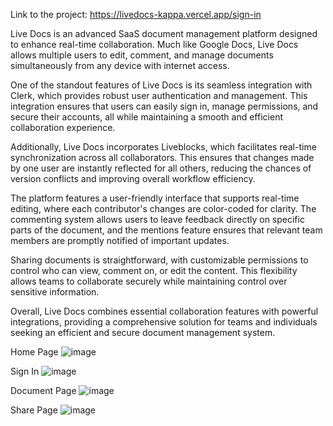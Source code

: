Link to the project: https://livedocs-kappa.vercel.app/sign-in

Live Docs is an advanced SaaS document management platform designed to enhance real-time collaboration. Much like Google Docs, Live Docs allows multiple users to edit, comment, and manage documents simultaneously from any device with internet access.

One of the standout features of Live Docs is its seamless integration with Clerk, which provides robust user authentication and management. This integration ensures that users can easily sign in, manage permissions, and secure their accounts, all while maintaining a smooth and efficient collaboration experience.

Additionally, Live Docs incorporates Liveblocks, which facilitates real-time synchronization across all collaborators. This ensures that changes made by one user are instantly reflected for all others, reducing the chances of version conflicts and improving overall workflow efficiency.

The platform features a user-friendly interface that supports real-time editing, where each contributor's changes are color-coded for clarity. The commenting system allows users to leave feedback directly on specific parts of the document, and the mentions feature ensures that relevant team members are promptly notified of important updates.

Sharing documents is straightforward, with customizable permissions to control who can view, comment on, or edit the content. This flexibility allows teams to collaborate securely while maintaining control over sensitive information.

Overall, Live Docs combines essential collaboration features with powerful integrations, providing a comprehensive solution for teams and individuals seeking an efficient and secure document management system.

Home Page
![image](https://github.com/user-attachments/assets/596ecc64-a3fe-4946-b83f-140937d0a610)

Sign In
![image](https://github.com/user-attachments/assets/b882e25b-0c0f-415c-9edf-7b026cb77632)

Document Page 
![image](https://github.com/user-attachments/assets/dfdcec7f-ca07-4b54-b559-c58951867b6a)

Share Page
![image](https://github.com/user-attachments/assets/351e2b80-e69f-47e0-a1d4-9693168440ac)



